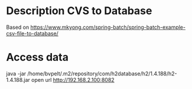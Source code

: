 # Description CVS to Database

Based on https://www.mkyong.com/spring-batch/spring-batch-example-csv-file-to-database/

# Access data
java -jar /home/bvpelt/.m2/repository/com/h2database/h2/1.4.188/h2-1.4.188.jar
open url http://192.168.2.100:8082

